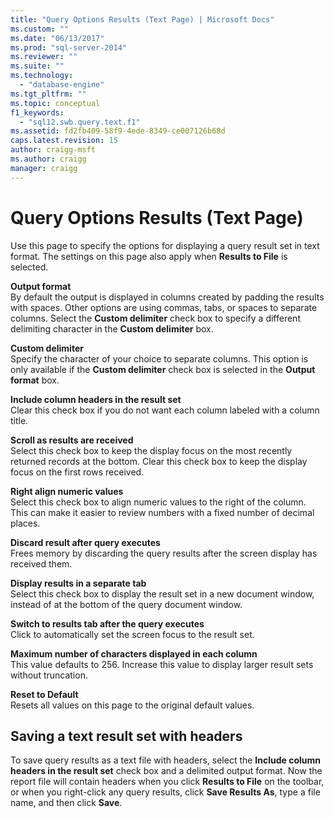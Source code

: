 ```yaml
---
title: "Query Options Results (Text Page) | Microsoft Docs"
ms.custom: ""
ms.date: "06/13/2017"
ms.prod: "sql-server-2014"
ms.reviewer: ""
ms.suite: ""
ms.technology: 
  - "database-engine"
ms.tgt_pltfrm: ""
ms.topic: conceptual
f1_keywords: 
  - "sql12.swb.query.text.f1"
ms.assetid: fd2fb409-58f9-4ede-8349-ce007126b68d
caps.latest.revision: 15
author: craigg-msft
ms.author: craigg
manager: craigg
---
```

# Query Options Results (Text Page)
  Use this page to specify the options for displaying a query result set in text format. The settings on this page also apply when **Results to File** is selected.  
  
 **Output format**  
 By default the output is displayed in columns created by padding the results with spaces. Other options are using commas, tabs, or spaces to separate columns. Select the **Custom delimiter** check box to specify a different delimiting character in the **Custom delimiter** box.  
  
 **Custom delimiter**  
 Specify the character of your choice to separate columns. This option is only available if the **Custom delimiter** check box is selected in the **Output format** box.  
  
 **Include column headers in the result set**  
 Clear this check box if you do not want each column labeled with a column title.  
  
 **Scroll as results are received**  
 Select this check box to keep the display focus on the most recently returned records at the bottom. Clear this check box to keep the display focus on the first rows received.  
  
 **Right align numeric values**  
 Select this check box to align numeric values to the right of the column. This can make it easier to review numbers with a fixed number of decimal places.  
  
 **Discard result after query executes**  
 Frees memory by discarding the query results after the screen display has received them.  
  
 **Display results in a separate tab**  
 Select this check box to display the result set in a new document window, instead of at the bottom of the query document window.  
  
 **Switch to results tab after the query executes**  
 Click to automatically set the screen focus to the result set.  
  
 **Maximum number of characters displayed in each column**  
 This value defaults to 256. Increase this value to display larger result sets without truncation.  
  
 **Reset to Default**  
 Resets all values on this page to the original default values.  
  
## Saving a text result set with headers  
 To save query results as a text file with headers, select the **Include column headers in the result set** check box and a delimited output format. Now the report file will contain headers when you click **Results to File** on the toolbar, or when you right-click any query results, click **Save Results As**, type a file name, and then click **Save**.  
  
  
